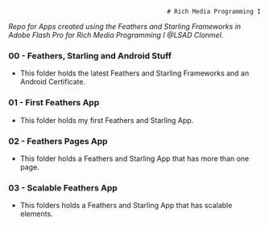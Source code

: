                                                 # Rich Media Programming I

*Repo for Apps created using the Feathers and Starling Frameworks in Adobe Flash Pro for Rich Media Programming I @LSAD Clonmel.*

### 00 - Feathers, Starling and Android Stuff

* This folder holds the latest Feathers and Starling Frameworks and an Android Certificate.

### 01 - First Feathers App

* This folder holds my first Feathers and Starling App.

### 02 - Feathers Pages App

* This folder holds a Feathers and Starling App that has more than one page.

### 03 - Scalable Feathers App

* This folders holds a Feathers and Starling App that has scalable elements.

